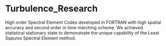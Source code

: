 # Turbulence_Research
High order Spectral Element Codes developed in FORTRAN
with high spatial accuracy and second order in time marching scheme.
We achieved statistical stationary state to demonstrate the unique capability of the Least Sqaures Spectral Element method.
